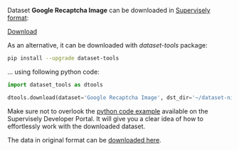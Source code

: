 Dataset **Google Recaptcha Image** can be downloaded in [Supervisely format](https://developer.supervisely.com/api-references/supervisely-annotation-json-format):

 [Download](https://assets.supervisely.com/remote/eyJsaW5rIjogImZzOi8vYXNzZXRzLzI5MDlfR29vZ2xlIFJlY2FwdGNoYSBJbWFnZS9nb29nbGUtcmVjYXB0Y2hhLWltYWdlLURhdGFzZXROaW5qYS50YXIiLCAic2lnIjogInZZU3VFRFkySVN1SkJEUitFZVZ1am5OUTlVTmx0YnJaUmxoZWdHVUpPdzA9In0=)

As an alternative, it can be downloaded with *dataset-tools* package:
``` bash
pip install --upgrade dataset-tools
```

... using following python code:
``` python
import dataset_tools as dtools

dtools.download(dataset='Google Recaptcha Image', dst_dir='~/dataset-ninja/')
```
Make sure not to overlook the [python code example](https://developer.supervisely.com/getting-started/python-sdk-tutorials/iterate-over-a-local-project) available on the Supervisely Developer Portal. It will give you a clear idea of how to effortlessly work with the downloaded dataset.

The data in original format can be [downloaded here](https://www.kaggle.com/datasets/mikhailma/test-dataset).